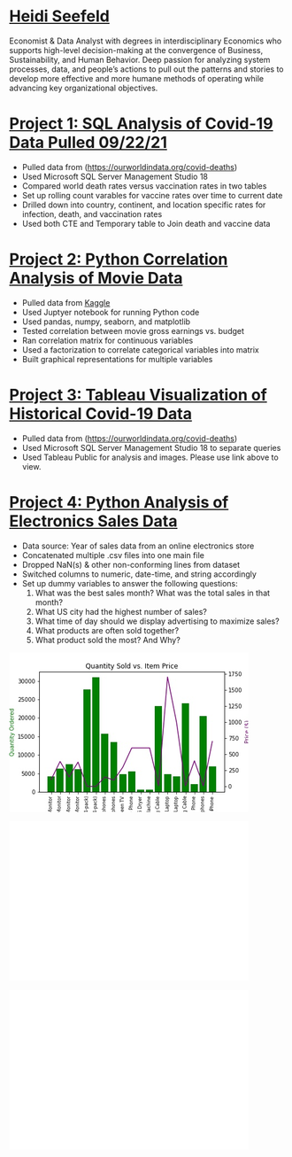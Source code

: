 # [Heidi Seefeld](https://www.linkedin.com/in/heidi-seefeld/)



Economist & Data Analyst with degrees in interdisciplinary Economics who supports high-level decision-making at the convergence of Business, Sustainability, and Human Behavior. Deep passion for analyzing system processes, data, and people’s actions to pull out the patterns and stories to develop more effective and more humane methods of operating while advancing key organizational objectives.



# [Project 1: SQL Analysis of Covid-19 Data Pulled 09/22/21](https://github.com/HeidiJo42/Heidi_Portfolio/blob/main/SQLQuery_Covid_Data.sql)

* Pulled data from (https://ourworldindata.org/covid-deaths)
* Used Microsoft SQL Server Management Studio 18
* Compared world death rates versus vaccination rates in two tables
* Set up rolling count varables for vaccine rates over time to current date
* Drilled down into country, continent, and location specific rates for infection, death, and vaccination rates
* Used both CTE and Temporary table to Join death and vaccine data


# [Project 2: Python Correlation Analysis of Movie Data](https://github.com/HeidiJo42/Heidi_Portfolio/blob/main/Kaggle%20Movie%20Analysis.ipynb)

* Pulled data from [Kaggle](https://www.kaggle.com/danielgrijalvas/movies#)
* Used Juptyer notebook for running Python code
* Used pandas, numpy, seaborn, and matplotlib 
* Tested correlation between movie gross earnings vs. budget
* Ran correlation matrix for continuous variables
* Used a factorization to correlate categorical variables into matrix
* Built graphical representations for multiple variables

# [Project 3: Tableau Visualization of Historical Covid-19 Data](https://public.tableau.com/app/profile/heidijo42)

* Pulled data from (https://ourworldindata.org/covid-deaths)
* Used Microsoft SQL Server Management Studio 18 to separate queries 
* Used Tableau Public for analysis and images. Please use link above to view.




# [Project 4: Python Analysis of Electronics Sales Data](https://github.com/HeidiJo42/Heidi_Portfolio/blob/main/Analysis.ipynb)
* Data source: Year of sales data from an online electronics store
* Concatenated multiple .csv files into one main file
* Dropped NaN(s) & other non-conforming lines from dataset
* Switched columns to numeric, date-time, and string accordingly
* Set up dummy variables to answer the following questions:
  1. What was the best sales month?  What was the total sales in that month?
  2. What US city had the highest number of sales?
  3. What time of day should we display advertising to maximize sales?
  4. What products are often sold together?
  5. What product sold the most? And Why?

![](https://github.com/HeidiJo42/Heidi_Portfolio/blob/main/Images/Quantity%20Sold%20vs.%20Item%20Price.jpg)

![](https://github.com/HeidiJo42/Heidi_Portfolio/blob/main/Images/Sales%20per%20Hour%20of%20the%20Day.jpg)

![](https://github.com/HeidiJo42/Heidi_Portfolio/blob/main/Images/Sales%20per%20Month.jpg)















